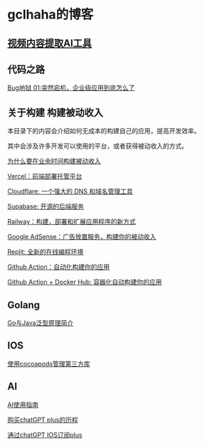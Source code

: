 # gclhaha的博客

## [视频内容提取AI工具](https://ai-tool.gclhaha.top)

## 代码之路

[Bug地狱 01:突然宕机，企业级应用到底怎么了](./bughell/01.md)

## 关于构建 构建被动收入

本目录下的内容会介绍如何无成本的构建自己的应用，提高开发效率。

其中会涉及许多开发可以使用的平台，或者获得被动收入的方式。

[为什么要在业余时间构建被动收入](./building/README.md)

[Vercel：前端部署托管平台](./building/vercel.md)

[Cloudflare: 一个强大的 DNS 和域名管理工具](./building/cloudflare.md)

[Supabase: 开源的后端服务](./building/supabase.md)

[Railway：构建，部署和扩展应用程序的新方式](./building/railway.md)

[Google AdSense：广告放置服务，构建你的被动收入](./building/adsense.md)

[Replit: 全新的在线编程环境](./building/replit.md)

[Github Action：自动化构建你的应用](./building/githubaction.md)

[Github Action + Docker Hub: 容器化自动构建你的应用](./building/dockerhub.md)

## Golang

[Go与Java泛型原理简介](./golang/go-vs-java-generic.md)

## IOS

[使用cocoapods管理第三方库](./ios/cocoapods.md)

## AI

[AI使用指南](./ai/ai-guide.md)

[购买chatGPT plus的历程](./ai/chatGPT-plus-guide.md)

[通过chatGPT IOS订阅plus](./ai/subscribe-by-ios.md)